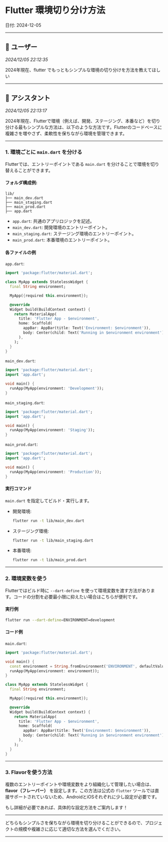 # Flutter 環境切り分け方法

日付: 2024-12-05

---

## 👤 ユーザー
*2024/12/05 22:12:35*

2024年現在、flutter でもっともシンプルな環境の切り分けを方法を教えてほしい

---

## 🤖 アシスタント
*2024/12/05 22:13:17*

2024年現在、Flutterで環境（例えば、開発、ステージング、本番など）を切り分ける最もシンプルな方法は、以下のような方法です。Flutterのコードベースに複雑さを増やさず、柔軟性を保ちながら環境を管理できます。

---

### 1. **環境ごとに `main.dart` を分ける**
Flutterでは、エントリーポイントである `main.dart` を分けることで環境を切り替えることができます。

#### フォルダ構成例:
```
lib/
├── main_dev.dart
├── main_staging.dart
├── main_prod.dart
├── app.dart
```

- `app.dart`: 共通のアプリロジックを記述。
- `main_dev.dart`: 開発環境のエントリーポイント。
- `main_staging.dart`: ステージング環境のエントリーポイント。
- `main_prod.dart`: 本番環境のエントリーポイント。

#### 各ファイルの例

`app.dart`:
```dart
import 'package:flutter/material.dart';

class MyApp extends StatelessWidget {
  final String environment;

  MyApp({required this.environment});

  @override
  Widget build(BuildContext context) {
    return MaterialApp(
      title: 'Flutter App - $environment',
      home: Scaffold(
        appBar: AppBar(title: Text('Environment: $environment')),
        body: Center(child: Text('Running in $environment environment')),
      ),
    );
  }
}
```

`main_dev.dart`:
```dart
import 'package:flutter/material.dart';
import 'app.dart';

void main() {
  runApp(MyApp(environment: 'Development'));
}
```

`main_staging.dart`:
```dart
import 'package:flutter/material.dart';
import 'app.dart';

void main() {
  runApp(MyApp(environment: 'Staging'));
}
```

`main_prod.dart`:
```dart
import 'package:flutter/material.dart';
import 'app.dart';

void main() {
  runApp(MyApp(environment: 'Production'));
}
```

#### 実行コマンド
`main.dart` を指定してビルド・実行します。

- 開発環境:  
  ```bash
  flutter run -t lib/main_dev.dart
  ```
- ステージング環境:  
  ```bash
  flutter run -t lib/main_staging.dart
  ```
- 本番環境:  
  ```bash
  flutter run -t lib/main_prod.dart
  ```

---

### 2. **環境変数を使う**
Flutterではビルド時に `--dart-define` を使って環境変数を渡す方法があります。コードの分割を必要最小限に抑えたい場合はこちらが便利です。

#### 実行例
```bash
flutter run --dart-define=ENVIRONMENT=development
```

#### コード例

`main.dart`:
```dart
import 'package:flutter/material.dart';

void main() {
  const environment = String.fromEnvironment('ENVIRONMENT', defaultValue: 'Production');
  runApp(MyApp(environment: environment));
}

class MyApp extends StatelessWidget {
  final String environment;

  MyApp({required this.environment});

  @override
  Widget build(BuildContext context) {
    return MaterialApp(
      title: 'Flutter App - $environment',
      home: Scaffold(
        appBar: AppBar(title: Text('Environment: $environment')),
        body: Center(child: Text('Running in $environment environment')),
      ),
    );
  }
}
```

---

### 3. **Flavorを使う方法**
複数のエントリーポイントや環境変数をより組織化して管理したい場合は、**flavor（フレーバー）** を設定します。この方法は公式の `flutter` ツールでは直接サポートされていないため、AndroidとiOSそれぞれに少し設定が必要です。

もし詳細が必要であれば、具体的な設定方法をご案内します！

---

どちらもシンプルさを保ちながら環境を切り分けることができるので、プロジェクトの規模や複雑さに応じて適切な方法を選んでください。

---
